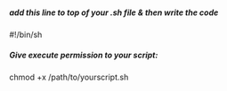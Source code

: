 ##### add this line to top of your .sh file & then write the code
#!/bin/sh

##### Give execute permission to your script:
chmod +x /path/to/yourscript.sh
